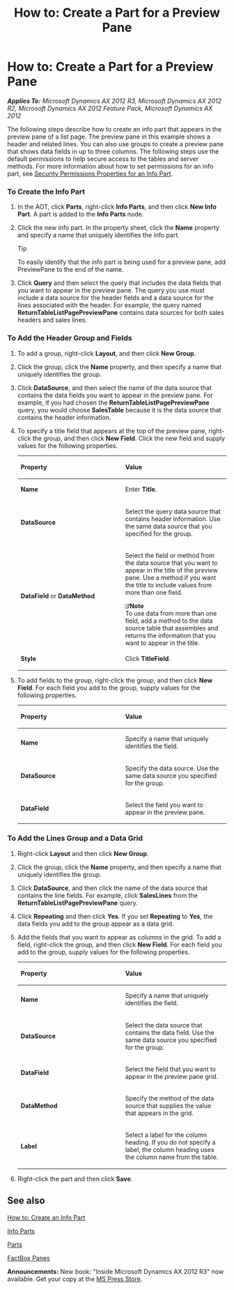 ﻿---
title: 'How to: Create a Part for a Preview Pane'
TOCTitle: 'How to: Create a Part for a Preview Pane'
ms:assetid: 1000e098-b446-433f-acf9-4365906c790c
ms:mtpsurl: https://msdn.microsoft.com/en-us/library/Gg843693(v=AX.60)
ms:contentKeyID: 35240515
ms.date: 05/18/2015
mtps_version: v=AX.60
---

# How to: Create a Part for a Preview Pane 


_**Applies To:** Microsoft Dynamics AX 2012 R3, Microsoft Dynamics AX 2012 R2, Microsoft Dynamics AX 2012 Feature Pack, Microsoft Dynamics AX 2012_

The following steps describe how to create an info part that appears in the preview pane of a list page. The preview pane in this example shows a header and related lines. You can also use groups to create a preview pane that shows data fields in up to three columns. The following steps use the default permissions to help secure access to the tables and server methods. For more information about how to set permissions for an info part, see [Security Permissions Properties for an Info Part](security-permissions-properties-for-an-info-part.md).

### To Create the Info Part

1.  In the AOT, click **Parts**, right-click **Info Parts**, and then click **New Info Part**. A part is added to the **Info Parts** node.

2.  Click the new info part. In the property sheet, click the **Name** property and specify a name that uniquely identifies the info part.
    

    > [!TIP]
    > <P>To easily identify that the info part is being used for a preview pane, add PreviewPane to the end of the name.</P>



3.  Click **Query** and then select the query that includes the data fields that you want to appear in the preview pane. The query you use must include a data source for the header fields and a data source for the lines associated with the header. For example, the query named **ReturnTableListPagePreviewPane** contains data sources for both sales headers and sales lines.

### To Add the Header Group and Fields

1.  To add a group, right-click **Layout**, and then click **New Group**.

2.  Click the group, click the **Name** property, and then specify a name that uniquely identifies the group.

3.  Click **DataSource**, and then select the name of the data source that contains the data fields you want to appear in the preview pane. For example, if you had chosen the **ReturnTableListPagePreviewPane** query, you would choose **SalesTable** because it is the data source that contains the header information.

4.  To specify a title field that appears at the top of the preview pane, right-click the group, and then click **New Field**. Click the new field and supply values for the following properties.
    
    <table>
    <colgroup>
    <col style="width: 50%" />
    <col style="width: 50%" />
    </colgroup>
    <thead>
    <tr class="header">
    <th><p>Property</p></th>
    <th><p>Value</p></th>
    </tr>
    </thead>
    <tbody>
    <tr class="odd">
    <td><p><strong>Name</strong></p></td>
    <td><p>Enter <strong>Title</strong>.</p></td>
    </tr>
    <tr class="even">
    <td><p><strong>DataSource</strong></p></td>
    <td><p>Select the query data source that contains header information. Use the same data source that you specified for the group.</p></td>
    </tr>
    <tr class="odd">
    <td><p><strong>DataField</strong> or <strong>DataMethod</strong></p></td>
    <td><p>Select the field or method from the data source that you want to appear in the title of the preview pane. Use a method if you want the title to include values from more than one field.</p>
    <div class="mtps-table">
    <div class="mtps-row">
    <img src="images/Aa589339.alert_note(en-us,AX.60).gif" title="Note" alt="Note" class="note" /><strong>Note</strong>
    </div>
    <div class="mtps-row">
    To use data from more than one field, add a method to the data source table that assembles and returns the information that you want to appear in the title.
    </div>
    </div></td>
    </tr>
    <tr class="even">
    <td><p><strong>Style</strong></p></td>
    <td><p>Click <strong>TitleField</strong>.</p></td>
    </tr>
    </tbody>
    </table>


5.  To add fields to the group, right-click the group, and then click **New Field**. For each field you add to the group, supply values for the following properties.
    
    <table>
    <colgroup>
    <col style="width: 50%" />
    <col style="width: 50%" />
    </colgroup>
    <thead>
    <tr class="header">
    <th><p>Property</p></th>
    <th><p>Value</p></th>
    </tr>
    </thead>
    <tbody>
    <tr class="odd">
    <td><p><strong>Name</strong></p></td>
    <td><p>Specify a name that uniquely identifies the field.</p></td>
    </tr>
    <tr class="even">
    <td><p><strong>DataSource</strong></p></td>
    <td><p>Specify the data source. Use the same data source you specified for the group.</p></td>
    </tr>
    <tr class="odd">
    <td><p><strong>DataField</strong></p></td>
    <td><p>Select the field you want to appear in the preview pane.</p></td>
    </tr>
    </tbody>
    </table>


### To Add the Lines Group and a Data Grid

1.  Right-click **Layout** and then click **New Group**.

2.  Click the group, click the **Name** property, and then specify a name that uniquely identifies the group.

3.  Click **DataSource**, and then click the name of the data source that contains the line fields. For example, click **SalesLines** from the **ReturnTableListPagePreviewPane** query.

4.  Click **Repeating** and then click **Yes**. If you set **Repeating** to **Yes**, the data fields you add to the group appear as a data grid.

5.  Add the fields that you want to appear as columns in the grid. To add a field, right-click the group, and then click **New Field**. For each field you add to the group, supply values for the following properties.
    
    <table>
    <colgroup>
    <col style="width: 50%" />
    <col style="width: 50%" />
    </colgroup>
    <thead>
    <tr class="header">
    <th><p>Property</p></th>
    <th><p>Value</p></th>
    </tr>
    </thead>
    <tbody>
    <tr class="odd">
    <td><p><strong>Name</strong></p></td>
    <td><p>Specify a name that uniquely identifies the field.</p></td>
    </tr>
    <tr class="even">
    <td><p><strong>DataSource</strong></p></td>
    <td><p>Select the data source that contains the data field. Use the same data source you specified for the group.</p></td>
    </tr>
    <tr class="odd">
    <td><p><strong>DataField</strong></p></td>
    <td><p>Select the field that you want to appear in the preview pane grid.</p></td>
    </tr>
    <tr class="even">
    <td><p><strong>DataMethod</strong></p></td>
    <td><p>Specify the method of the data source that supplies the value that appears in the grid.</p></td>
    </tr>
    <tr class="odd">
    <td><p><strong>Label</strong></p></td>
    <td><p>Select a label for the column heading. If you do not specify a label, the column heading uses the column name from the table.</p></td>
    </tr>
    </tbody>
    </table>


6.  Right-click the part and then click **Save**.

## See also

[How to: Create an Info Part](how-to-create-an-info-part.md)

[Info Parts](info-parts.md)

[Parts](parts.md)

[FactBox Panes](factbox-panes.md)

  
**Announcements:** New book: "Inside Microsoft Dynamics AX 2012 R3" now available. Get your copy at the [MS Press Store](https://www.microsoftpressstore.com/store/inside-microsoft-dynamics-ax-2012-r3-9780735685109).

